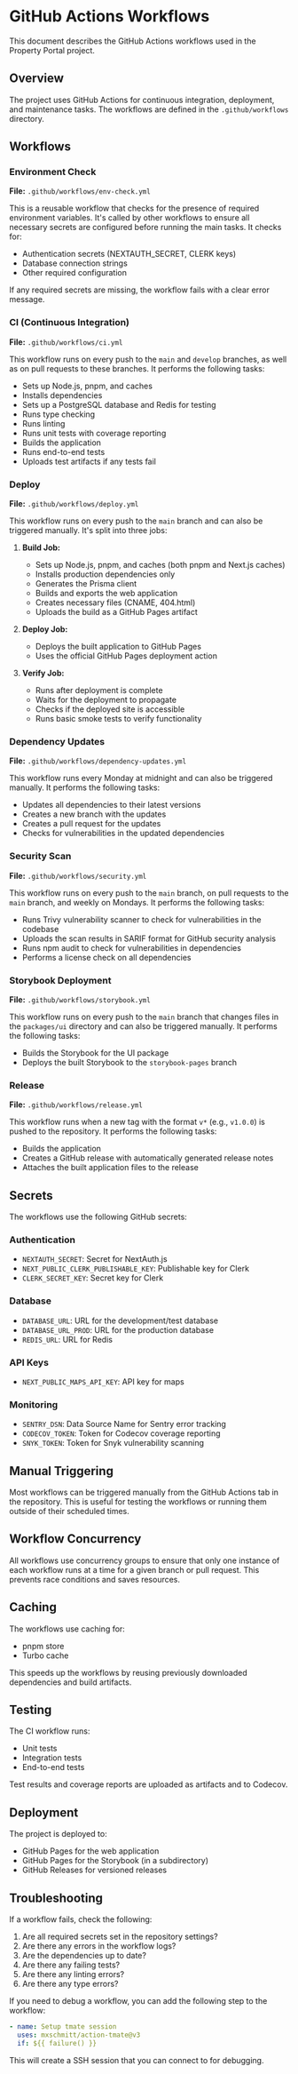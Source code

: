 # GitHub Actions Workflows

This document describes the GitHub Actions workflows used in the Property Portal project.

## Overview

The project uses GitHub Actions for continuous integration, deployment, and maintenance tasks. The workflows are defined in the `.github/workflows` directory.

## Workflows

### Environment Check

**File:** `.github/workflows/env-check.yml`

This is a reusable workflow that checks for the presence of required environment variables. It's called by other workflows to ensure all necessary secrets are configured before running the main tasks. It checks for:

- Authentication secrets (NEXTAUTH_SECRET, CLERK keys)
- Database connection strings
- Other required configuration

If any required secrets are missing, the workflow fails with a clear error message.


### CI (Continuous Integration)

**File:** `.github/workflows/ci.yml`

This workflow runs on every push to the `main` and `develop` branches, as well as on pull requests to these branches. It performs the following tasks:

- Sets up Node.js, pnpm, and caches
- Installs dependencies
- Sets up a PostgreSQL database and Redis for testing
- Runs type checking
- Runs linting
- Runs unit tests with coverage reporting
- Builds the application
- Runs end-to-end tests
- Uploads test artifacts if any tests fail

### Deploy

**File:** `.github/workflows/deploy.yml`

This workflow runs on every push to the `main` branch and can also be triggered manually. It's split into three jobs:

1. **Build Job:**
   - Sets up Node.js, pnpm, and caches (both pnpm and Next.js caches)
   - Installs production dependencies only
   - Generates the Prisma client
   - Builds and exports the web application
   - Creates necessary files (CNAME, 404.html)
   - Uploads the build as a GitHub Pages artifact

2. **Deploy Job:**
   - Deploys the built application to GitHub Pages
   - Uses the official GitHub Pages deployment action

3. **Verify Job:**
   - Runs after deployment is complete
   - Waits for the deployment to propagate
   - Checks if the deployed site is accessible
   - Runs basic smoke tests to verify functionality

### Dependency Updates

**File:** `.github/workflows/dependency-updates.yml`

This workflow runs every Monday at midnight and can also be triggered manually. It performs the following tasks:

- Updates all dependencies to their latest versions
- Creates a new branch with the updates
- Creates a pull request for the updates
- Checks for vulnerabilities in the updated dependencies

### Security Scan

**File:** `.github/workflows/security.yml`

This workflow runs on every push to the `main` branch, on pull requests to the `main` branch, and weekly on Mondays. It performs the following tasks:

- Runs Trivy vulnerability scanner to check for vulnerabilities in the codebase
- Uploads the scan results in SARIF format for GitHub security analysis
- Runs npm audit to check for vulnerabilities in dependencies
- Performs a license check on all dependencies

### Storybook Deployment

**File:** `.github/workflows/storybook.yml`

This workflow runs on every push to the `main` branch that changes files in the `packages/ui` directory and can also be triggered manually. It performs the following tasks:

- Builds the Storybook for the UI package
- Deploys the built Storybook to the `storybook-pages` branch

### Release

**File:** `.github/workflows/release.yml`

This workflow runs when a new tag with the format `v*` (e.g., `v1.0.0`) is pushed to the repository. It performs the following tasks:

- Builds the application
- Creates a GitHub release with automatically generated release notes
- Attaches the built application files to the release

## Secrets

The workflows use the following GitHub secrets:

### Authentication
- `NEXTAUTH_SECRET`: Secret for NextAuth.js
- `NEXT_PUBLIC_CLERK_PUBLISHABLE_KEY`: Publishable key for Clerk
- `CLERK_SECRET_KEY`: Secret key for Clerk

### Database
- `DATABASE_URL`: URL for the development/test database
- `DATABASE_URL_PROD`: URL for the production database
- `REDIS_URL`: URL for Redis

### API Keys
- `NEXT_PUBLIC_MAPS_API_KEY`: API key for maps

### Monitoring
- `SENTRY_DSN`: Data Source Name for Sentry error tracking
- `CODECOV_TOKEN`: Token for Codecov coverage reporting
- `SNYK_TOKEN`: Token for Snyk vulnerability scanning

## Manual Triggering

Most workflows can be triggered manually from the GitHub Actions tab in the repository. This is useful for testing the workflows or running them outside of their scheduled times.

## Workflow Concurrency

All workflows use concurrency groups to ensure that only one instance of each workflow runs at a time for a given branch or pull request. This prevents race conditions and saves resources.

## Caching

The workflows use caching for:

- pnpm store
- Turbo cache

This speeds up the workflows by reusing previously downloaded dependencies and build artifacts.

## Testing

The CI workflow runs:

- Unit tests
- Integration tests
- End-to-end tests

Test results and coverage reports are uploaded as artifacts and to Codecov.

## Deployment

The project is deployed to:

- GitHub Pages for the web application
- GitHub Pages for the Storybook (in a subdirectory)
- GitHub Releases for versioned releases

## Troubleshooting

If a workflow fails, check the following:

1. Are all required secrets set in the repository settings?
2. Are there any errors in the workflow logs?
3. Are the dependencies up to date?
4. Are there any failing tests?
5. Are there any linting errors?
6. Are there any type errors?

If you need to debug a workflow, you can add the following step to the workflow:

```yaml
- name: Setup tmate session
  uses: mxschmitt/action-tmate@v3
  if: ${{ failure() }}
```

This will create a SSH session that you can connect to for debugging.
